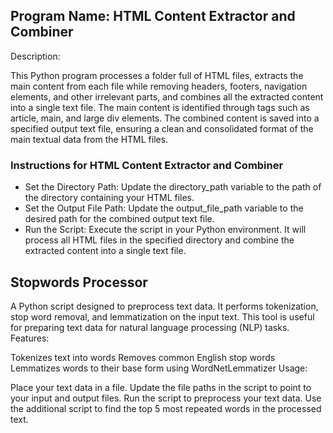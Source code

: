 ## Program Name: HTML Content Extractor and Combiner
Description:

This Python program processes a folder full of HTML files, extracts the main content from each file while removing headers, footers, navigation elements, and other irrelevant parts, and combines all the extracted content into a single text file. The main content is identified through tags such as article, main, and large div elements. The combined content is saved into a specified output text file, ensuring a clean and consolidated format of the main textual data from the HTML files.
### Instructions for HTML Content Extractor and Combiner

   * Set the Directory Path: Update the directory_path variable to the path of the directory containing your HTML files.
   * Set the Output File Path: Update the output_file_path variable to the desired path for the combined output text file.
   * Run the Script: Execute the script in your Python environment. It will process all HTML files in the specified directory and combine the extracted content into a single text file.

## Stopwords Processor
A Python script designed to preprocess text data. It performs tokenization, stop word removal, and lemmatization on the input text. This tool is useful for preparing text data for natural language processing (NLP) tasks. Features:

Tokenizes text into words
Removes common English stop words
Lemmatizes words to their base form using WordNetLemmatizer
Usage:

Place your text data in a file.
Update the file paths in the script to point to your input and output files.
Run the script to preprocess your text data.
Use the additional script to find the top 5 most repeated words in the processed text.
